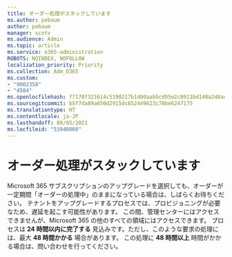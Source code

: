 ```yaml
---
title: オーダー処理がスタックしています
ms.author: pebaum
author: pebaum
manager: scotv
ms.audience: Admin
ms.topic: article
ms.service: o365-administration
ROBOTS: NOINDEX, NOFOLLOW
localization_priority: Priority
ms.collection: Adm_O365
ms.custom:
- "9002358"
- "4584"
ms.openlocfilehash: f7178f321614c5190217b1d00aabbcd95e2c0911bd140a2d8ad455665ac5b73b
ms.sourcegitcommit: b5f7da89a650d2915dc652449623c78be6247175
ms.translationtype: HT
ms.contentlocale: ja-JP
ms.lasthandoff: 08/05/2021
ms.locfileid: "53940860"
---
```

# <a name="stuck-on-processing-order"></a>オーダー処理がスタックしています

Microsoft 365 サブスクリプションのアップグレードを選択しても、オーダーが一定期間「オーダーの処理中」のままになっている場合は、しばらくお待ちください。 テナントをアップグレードするプロセスでは、プロビジョニングが必要なため、遅延を起こす可能性があります。 この間、管理センターにはアクセスできませんが、Microsoft 365 の他のすべての領域にはアクセスできます。 プロセスは **24 時間以内に完了する** 見込みです。ただし、このような要求の処理には、最大 **48 時間かかる** 場合があります。 この処理に **48 時間以上** 時間がかかる場合は、問い合わせを行ってください。
